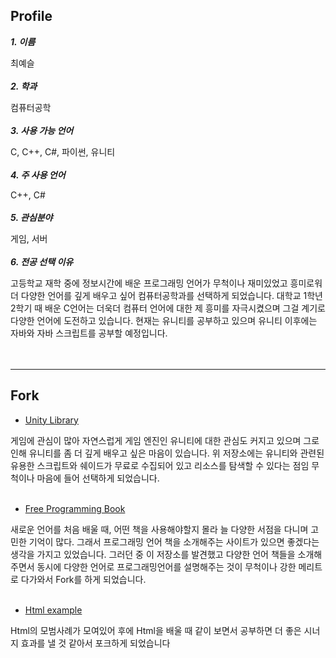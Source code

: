 ## Profile
**_1. 이름_**

최예슬
<br/>
<br/>
**_2. 학과_**

컴퓨터공학
<br/>
<br/>
**_3. 사용 가능 언어_**

C, C++, C#, 파이썬, 유니티
<br/>
<br/>
**_4. 주 사용 언어_**  

C++, C#
<br/>
<br/>
**_5. 관심분야_**

게임, 서버
<br/>
<br/>
**_6. 전공 선택 이유_** 

고등학교 재학 중에 정보시간에 배운 프로그래밍 언어가 무척이나 재미있었고 흥미로워 더 다양한 언어를 깊게 배우고 싶어 컴퓨터공학과를 선택하게 되었습니다. 대학교 1학년 2학기 때 배운 C언어는 더욱더 컴퓨터 언어에 대한 제 흥미를 자극시켰으며 그걸 계기로 다양한 언어에 도전하고 있습니다. 현재는 유니티를 공부하고 있으며 유니티 이후에는 자바와 자바 스크립트를 공부할 예정입니다.
<br/>
<br/>
<br/>
- - - 
## Fork
* [Unity Library](https://github.com/UnityCommunity/UnityLibrary.git)

 게임에 관심이 많아 자연스럽게 게임 엔진인 유니티에 대한 관심도 커지고 있으며 그로인해 유니티를 좀 더 깊게 배우고 싶은 마음이 있습니다. 위 저장소에는 유니티와 관련된 유용한 스크립트와 쉐이드가 무료로 수집되어 있고 리소스를 탐색할 수 있다는 점임 무척이나 마음에 들어 선택하게 되었습니다.
<br/>
<br/>
* [Free Programming Book](https://github.com/free-programming-books)

 새로운 언어를 처음 배울 때, 어떤 책을 사용해야할지 몰라 늘 다양한 서점을 다니며 고민한 기억이 많다. 그래서 프로그래밍 언어 책을 소개해주는 사이트가 있으면 좋겠다는 생각을 가지고 있었습니다. 그러던 중 이 저장소를 발견했고 다양한 언어 책들을 소개해주면서 동시에 다양한 언어로 프로그래밍언어를 설명해주는 것이 무척이나 강한 메리트로 다가와서 Fork를 하게 되었습니다.
 <br/>
<br/>
* [Html example](https://github.com/google/WebFundamentals)

 Html의 모범사례가 모여있어 후에 Html을 배울 때 같이 보면서 공부하면 더 좋은 시너지 효과를 낼 것 같아서 포크하게 되었습니다

